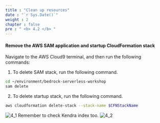 ```yaml
---
title : "Clean up resources"
date : "`r Sys.Date()`"
weight : 2
chapter : false
pre : " <b> 4.2 </b> "
---
```


#### Remove the AWS SAM application and startup CloudFormation stack
Navigate to the AWS Cloud9 terminal, and then run the following commands:

1. To delete SAM stack, run the following command.
```bash
cd ~/environment/bedrock-serverless-workshop
sam delete 
```
2. To delete startup stack, run the following command.

```bash
aws cloudformation delete-stack --stack-name $CFNStackName
```
   ![4_1](/images/4/4_1.png "Clean up Resources")
Remember to check Kendra index too.
   ![4_2](/images/4/4_2.png "Clean up Resources")
